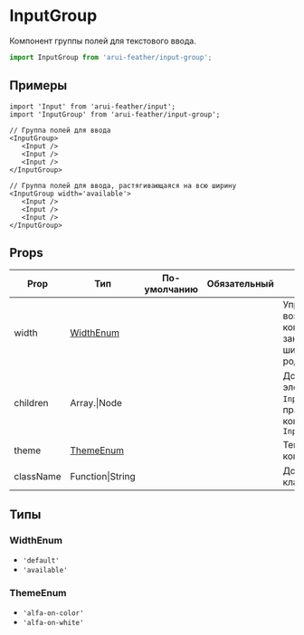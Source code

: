 # InputGroup

Компонент группы полей для текстового ввода.

```javascript
import InputGroup from 'arui-feather/input-group';
```

## Примеры


```
import 'Input' from 'arui-feather/input';
import 'InputGroup' from 'arui-feather/input-group';

// Группа полей для ввода
<InputGroup>
   <Input />
   <Input />
   <Input />
</InputGroup>

// Группа полей для ввода, растягивающаяся на всю ширину
<InputGroup width='available'>
   <Input />
   <Input />
   <Input />
</InputGroup>
```



## Props


| Prop  | Тип  | По-умолчанию | Обязательный | Описание |
| ----- | ---- | ------------ | ------------ |----------|
| width | [WidthEnum](#WidthEnum) |  |  | Управление возможностью компонента занимать всю ширину родителя |
| children | Array.<Node>\|Node |  |  | Дочерние элементы `InputGroup`, как правило, компоненты `Input` |
| theme | [ThemeEnum](#ThemeEnum) |  |  | Тема компонента |
| className | Function\|String |  |  | Дополнительный класс |







## Типы






### <a id="WidthEnum"></a>WidthEnum

 * `'default'`
 * `'available'`


### <a id="ThemeEnum"></a>ThemeEnum

 * `'alfa-on-color'`
 * `'alfa-on-white'`



